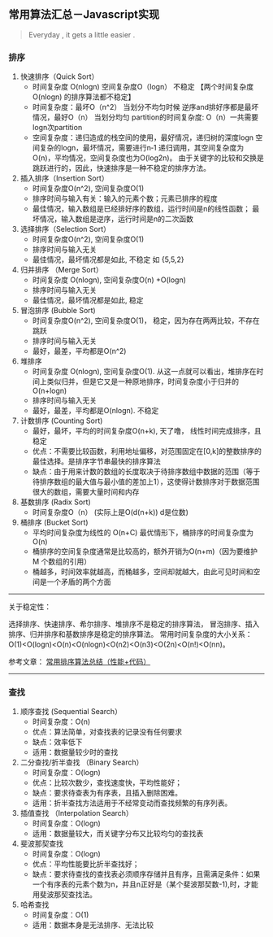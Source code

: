 ## 常用算法汇总－Javascript实现
> Everyday , it gets a little easier .


### 排序
1. 快速排序（Quick Sort）
   	- 时间复杂度 O(nlogn) 空间复杂度O（logn） 不稳定 【两个时间复杂度O(nlogn) 的排序算法都不稳定】
   	- 时间复杂度：最坏O（n^2） 当划分不均匀时候 逆序and排好序都是最坏情况，最好O（n） 当划分均匀
partition的时间复杂度: O（n）一共需要logn次partition
   	- 空间复杂度：递归造成的栈空间的使用，最好情况，递归树的深度logn 空间复杂的logn，最坏情况，需要进行n‐1 递归调用，其空间复杂度为 O(n)，平均情况，空间复杂度也为O(log2n)。
由于关键字的比较和交换是跳跃进行的，因此，快速排序是一种不稳定的排序方法。
2. 插入排序（Insertion Sort）
    - 时间复杂度O(n^2), 空间复杂度O(1)
    - 排序时间与输入有关：输入的元素个数；元素已排序的程度
    - 最佳情况，输入数组是已经排好序的数组，运行时间是n的线性函数； 最坏情况，输入数组是逆序，运行时间是n的二次函数
3. 选择排序（Selection Sort）
     - 时间复杂度O(n^2), 空间复杂度O(1)
     - 排序时间与输入无关
     - 最佳情况，最坏情况都是如此, 不稳定 如 {5,5,2}
4. 归并排序 （Merge Sort）
	- 时间复杂度 O(nlogn), 空间复杂度O(n) +O(logn)
	- 排序时间与输入无关
	- 最佳情况，最坏情况都是如此, 稳定
5. 冒泡排序 (Bubble Sort)
	- 时间复杂度O(n^2), 空间复杂度O(1)， 稳定，因为存在两两比较，不存在跳跃
	- 排序时间与输入无关
	- 最好，最差，平均都是O(n^2)
6. 堆排序
	- 时间复杂度 O(nlogn), 空间复杂度O(1). 从这一点就可以看出，堆排序在时间上类似归并，但是它又是一种原地排序，时间复杂度小于归并的O(n+logn)
	- 排序时间与输入无关
	- 最好，最差，平均都是O(nlogn). 不稳定
7. 计数排序 (Counting Sort)
	- 最好，最坏，平均的时间复杂度O(n+k), 天了噜， 线性时间完成排序，且稳定
	- 优点：不需要比较函数，利用地址偏移，对范围固定在[0,k]的整数排序的最佳选择。是排序字节串最快的排序算法
	- 缺点：由于用来计数的数组的长度取决于待排序数组中数据的范围（等于待排序数组的最大值与最小值的差加上1），这使得计数排序对于数据范围很大的数组，需要大量时间和内存
8. 基数排序 (Radix Sort)
	- 时间复杂度O（n） (实际上是O(d(n+k)) d是位数)
9. 桶排序 (Bucket Sort)
	- 平均时间复杂度为线性的 O(n+C) 最优情形下，桶排序的时间复杂度为O(n)
	- 桶排序的空间复杂度通常是比较高的，额外开销为O(n+m)（因为要维护 M 个数组的引用）
	- 桶越多，时间效率就越高，而桶越多，空间却就越大，由此可见时间和空间是一个矛盾的两个方面

-------
关于稳定性：

选择排序、快速排序、希尔排序、堆排序不是稳定的排序算法，
冒泡排序、插入排序、归并排序和基数排序是稳定的排序算法。
常用时间复杂度的大小关系：O(1)<O(logn)<O(n)<O(nlogn)<O(n2)<O(n3)<O(2n)<O(n!)<O(nn)。

参考文章： [常用排序算法总结（性能+代码）](https://segmentfault.com/a/1190000002595152)

-------


### 查找

1. 顺序查找 (Sequential Search）
	- 时间复杂度：O(n)
	- 优点：算法简单，对查找表的记录没有任何要求
	- 缺点：效率低下
	- 适用：数据量较少时的查找
2. 二分查找/折半查找 （Binary Search）
	- 时间复杂度：O(logn)
	- 优点：比较次数少，查找速度快，平均性能好；
	- 缺点：要求待查表为有序表，且插入删除困难。
	- 适用：折半查找方法适用于不经常变动而查找频繁的有序列表。
3. 插值查找 （Interpolation Search）
	- 时间复杂度：O(logn)
	- 适用：数据量较大，而关键字分布又比较均匀的查找表
4. 斐波那契查找
	- 时间复杂度：O(logn)
	- 优点：平均性能要比折半查找好；
	- 缺点：要求待查找的查找表必须顺序存储并且有序，且需满足条件：如果一个有序表的元素个数为n，并且n正好是（某个斐波那契数-1),时，才能用斐波那契查找法。
5. 哈希查找
	- 时间复杂度：O(1)
	- 适用：数据本身是无法排序、无法比较


















